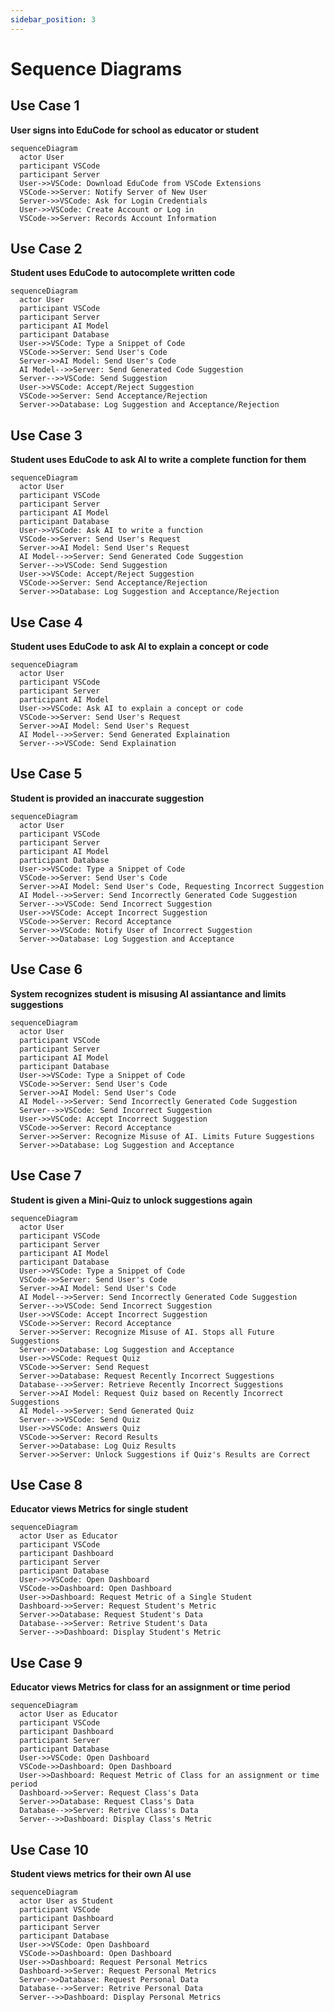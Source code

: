 ```yaml
---
sidebar_position: 3
---
```


# Sequence Diagrams

## Use Case 1
**User signs into EduCode for school as educator or student**
```mermaid
sequenceDiagram 
  actor User
  participant VSCode
  participant Server
  User->>VSCode: Download EduCode from VSCode Extensions
  VSCode->>Server: Notify Server of New User
  Server->>VSCode: Ask for Login Credentials
  User->>VSCode: Create Account or Log in
  VSCode->>Server: Records Account Information
```

## Use Case 2
**Student uses EduCode to autocomplete written code**
```mermaid
sequenceDiagram 
  actor User
  participant VSCode
  participant Server
  participant AI Model
  participant Database
  User->>VSCode: Type a Snippet of Code
  VSCode->>Server: Send User's Code
  Server->>AI Model: Send User's Code
  AI Model-->>Server: Send Generated Code Suggestion 
  Server-->>VSCode: Send Suggestion
  User->>VSCode: Accept/Reject Suggestion
  VSCode->>Server: Send Acceptance/Rejection
  Server->>Database: Log Suggestion and Acceptance/Rejection
```

## Use Case 3
**Student uses EduCode to ask AI to write a complete function for them**
```mermaid
sequenceDiagram 
  actor User
  participant VSCode
  participant Server
  participant AI Model
  participant Database
  User->>VSCode: Ask AI to write a function
  VSCode->>Server: Send User's Request
  Server->>AI Model: Send User's Request
  AI Model-->>Server: Send Generated Code Suggestion 
  Server-->>VSCode: Send Suggestion
  User->>VSCode: Accept/Reject Suggestion
  VSCode->>Server: Send Acceptance/Rejection
  Server->>Database: Log Suggestion and Acceptance/Rejection
```
## Use Case 4
**Student uses EduCode to ask AI to explain a concept or code**
```mermaid
sequenceDiagram 
  actor User
  participant VSCode
  participant Server
  participant AI Model
  User->>VSCode: Ask AI to explain a concept or code
  VSCode->>Server: Send User's Request
  Server->>AI Model: Send User's Request
  AI Model-->>Server: Send Generated Explaination
  Server-->>VSCode: Send Explaination
```

## Use Case 5
**Student is provided an inaccurate suggestion**
```mermaid
sequenceDiagram 
  actor User
  participant VSCode
  participant Server
  participant AI Model
  participant Database
  User->>VSCode: Type a Snippet of Code
  VSCode->>Server: Send User's Code
  Server->>AI Model: Send User's Code, Requesting Incorrect Suggestion
  AI Model-->>Server: Send Incorrectly Generated Code Suggestion 
  Server-->>VSCode: Send Incorrect Suggestion
  User->>VSCode: Accept Incorrect Suggestion
  VSCode->>Server: Record Acceptance
  Server->>VSCode: Notify User of Incorrect Suggestion
  Server->>Database: Log Suggestion and Acceptance
```

## Use Case 6
**System recognizes student is misusing AI assiantance and limits suggestions**
```mermaid
sequenceDiagram 
  actor User
  participant VSCode
  participant Server
  participant AI Model
  participant Database
  User->>VSCode: Type a Snippet of Code
  VSCode->>Server: Send User's Code
  Server->>AI Model: Send User's Code
  AI Model-->>Server: Send Incorrectly Generated Code Suggestion 
  Server-->>VSCode: Send Incorrect Suggestion
  User->>VSCode: Accept Incorrect Suggestion
  VSCode->>Server: Record Acceptance
  Server->>Server: Recognize Misuse of AI. Limits Future Suggestions
  Server->>Database: Log Suggestion and Acceptance
```

## Use Case 7
**Student is given a Mini-Quiz to unlock suggestions again**
```mermaid
sequenceDiagram 
  actor User
  participant VSCode
  participant Server
  participant AI Model
  participant Database
  User->>VSCode: Type a Snippet of Code
  VSCode->>Server: Send User's Code
  Server->>AI Model: Send User's Code
  AI Model-->>Server: Send Incorrectly Generated Code Suggestion 
  Server-->>VSCode: Send Incorrect Suggestion
  User->>VSCode: Accept Incorrect Suggestion
  VSCode->>Server: Record Acceptance
  Server->>Server: Recognize Misuse of AI. Stops all Future Suggestions
  Server->>Database: Log Suggestion and Acceptance
  User->>VSCode: Request Quiz
  VSCode->>Server: Send Request
  Server->>Database: Request Recently Incorrect Suggestions
  Database-->>Server: Retrieve Recently Incorrect Suggestions
  Server->>AI Model: Request Quiz based on Recently Incorrect Suggestions
  AI Model-->>Server: Send Generated Quiz
  Server-->>VSCode: Send Quiz
  User->>VSCode: Answers Quiz
  VSCode->>Server: Record Results
  Server->>Database: Log Quiz Results
  Server->>Server: Unlock Suggestions if Quiz's Results are Correct
```

## Use Case 8
**Educator views Metrics for single student**
```mermaid
sequenceDiagram 
  actor User as Educator
  participant VSCode
  participant Dashboard
  participant Server
  participant Database
  User->>VSCode: Open Dashboard
  VSCode->>Dashboard: Open Dashboard
  User->>Dashboard: Request Metric of a Single Student
  Dashboard->>Server: Request Student's Metric
  Server->>Database: Request Student's Data
  Database-->>Server: Retrive Student's Data
  Server-->>Dashboard: Display Student's Metric
```

## Use Case 9
**Educator views Metrics for class for an assignment or time period**
```mermaid
sequenceDiagram 
  actor User as Educator
  participant VSCode
  participant Dashboard
  participant Server
  participant Database
  User->>VSCode: Open Dashboard
  VSCode->>Dashboard: Open Dashboard
  User->>Dashboard: Request Metric of Class for an assignment or time period
  Dashboard->>Server: Request Class's Data
  Server->>Database: Request Class's Data
  Database-->>Server: Retrive Class's Data
  Server-->>Dashboard: Display Class's Metric
```

## Use Case 10
**Student views metrics for their own AI use**
```mermaid
sequenceDiagram 
  actor User as Student
  participant VSCode
  participant Dashboard
  participant Server
  participant Database
  User->>VSCode: Open Dashboard
  VSCode->>Dashboard: Open Dashboard
  User->>Dashboard: Request Personal Metrics
  Dashboard->>Server: Request Personal Metrics
  Server->>Database: Request Personal Data
  Database-->>Server: Retrive Personal Data
  Server-->>Dashboard: Display Personal Metrics
```